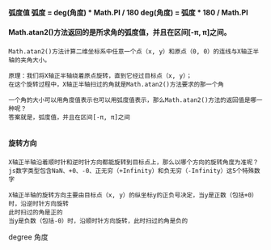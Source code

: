 #### 弧度值   弧度 = deg(角度) * Math.PI / 180    deg(角度) = 弧度 * 180 / Math.PI



#### Math.atan2()方法返回的是所求角的弧度值，并且在区间[-π, π]之间。
```
Math.atan2()方法计算二维坐标系中任意一个点（x, y）和原点（0, 0）的连线与X轴正半轴的夹角大小。

原理：我们将X轴正半轴绕着原点旋转，直到它经过目标点（x, y）；
在这个旋转过程中，X轴正半轴扫过的角就是Math.atan2()方法要求的那一个角

一个角的大小可以用角度值表示也可以用弧度值表示，那么Math.atan2()方法的返回值是哪一种呢？
答案就是，弧度值，并且在区间[-π, π]之间


```

#### 旋转方向

```
X轴正半轴沿着顺时针和逆时针方向都能旋转到目标点上，那么以哪个方向的旋转角度为准呢？
js数字类型包含NaN、+0、-0、正无穷（+Infinity）和负无穷（-Infinity）这5个特殊数字

X轴正半轴的旋转方向主要由目标点（x, y）的纵坐标y的正负号决定，当y是正数（包括+0）时，沿逆时针方向旋转
此时扫过的角是正的
当y是负数（包括-0）时，沿顺时针方向旋转，此时扫过的角是负的
```

degree
角度
